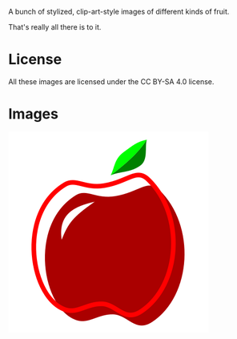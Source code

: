 A bunch of stylized, clip-art-style images of different kinds of
fruit.

That's really all there is to it.

# License

All these images are licensed under the CC BY-SA 4.0 license.

# Images

![apple](https://raw.githubusercontent.com/aisamanra/fruit-icons/master/images/apple.svg)
